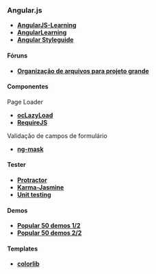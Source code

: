 ### Angular.js
- __[AngularJS-Learning](https://github.com/jmcunningham/AngularJS-Learning)__
- __[AngularLearning](https://github.com/dolymood/AngularLearning)__
- __[Angular Styleguide](https://github.com/johnpapa/angular-styleguide)__

#### Fóruns
- __[Organização de arquivos para projeto grande](http://pt.stackoverflow.com/questions/97519/angularjs-organiza%C3%A7%C3%A3o-de-arquivos-para-projeto-grande)__

#### Componentes

Page Loader
- __[ocLazyLoad](https://oclazyload.readme.io/)__
- __[RequireJS](http://requirejs.org/)__

Validação de campos de formulário
- __[ng-mask](https://github.com/candreoliveira/ngMask)__

#### Tester
- __[Protractor](https://angular.github.io/protractor/#/)__
- __[Karma-Jasmine](https://github.com/karma-runner/karma-jasmine)__
- __[Unit testing](https://docs.angularjs.org/guide/unit-testing)__

#### Demos
- __[Popular 50 demos 1/2](http://www.angularjs4u.com/demos/50-popular-angularjs-demos-examples-part-1-2/)__
- __[Popular 50 demos 2/2](http://www.angularjs4u.com/demos/50-popular-angularjs-demos-examples-part-2-2/)__

#### Templates
- __[colorlib](http://www.angularjs4u.com/demos/50-popular-angularjs-demos-examples-part-2-2/)__